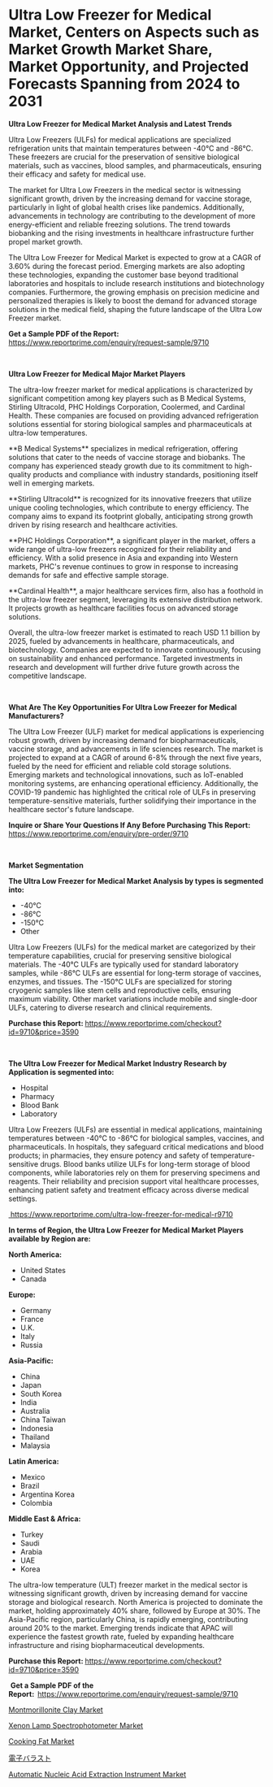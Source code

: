 <p><h1>Ultra Low Freezer for Medical Market, Centers on Aspects such as Market Growth Market Share, Market Opportunity, and Projected Forecasts Spanning from 2024 to 2031</h1></p><p><strong>Ultra Low Freezer for Medical Market Analysis and Latest Trends</strong></p>
<p><p>Ultra Low Freezers (ULFs) for medical applications are specialized refrigeration units that maintain temperatures between -40°C and -86°C. These freezers are crucial for the preservation of sensitive biological materials, such as vaccines, blood samples, and pharmaceuticals, ensuring their efficacy and safety for medical use.</p><p>The market for Ultra Low Freezers in the medical sector is witnessing significant growth, driven by the increasing demand for vaccine storage, particularly in light of global health crises like pandemics. Additionally, advancements in technology are contributing to the development of more energy-efficient and reliable freezing solutions. The trend towards biobanking and the rising investments in healthcare infrastructure further propel market growth.</p><p>The Ultra Low Freezer for Medical Market is expected to grow at a CAGR of 3.60% during the forecast period. Emerging markets are also adopting these technologies, expanding the customer base beyond traditional laboratories and hospitals to include research institutions and biotechnology companies. Furthermore, the growing emphasis on precision medicine and personalized therapies is likely to boost the demand for advanced storage solutions in the medical field, shaping the future landscape of the Ultra Low Freezer market.</p></p>
<p><strong>Get a Sample PDF of the Report:&nbsp;</strong> <a href="https://www.reportprime.com/enquiry/request-sample/9710">https://www.reportprime.com/enquiry/request-sample/9710</a></p>
<p>&nbsp;</p>
<p><strong>Ultra Low Freezer for Medical Major Market Players</strong></p>
<p><p>The ultra-low freezer market for medical applications is characterized by significant competition among key players such as B Medical Systems, Stirling Ultracold, PHC Holdings Corporation, Coolermed, and Cardinal Health. These companies are focused on providing advanced refrigeration solutions essential for storing biological samples and pharmaceuticals at ultra-low temperatures.</p><p>**B Medical Systems** specializes in medical refrigeration, offering solutions that cater to the needs of vaccine storage and biobanks. The company has experienced steady growth due to its commitment to high-quality products and compliance with industry standards, positioning itself well in emerging markets.</p><p>**Stirling Ultracold** is recognized for its innovative freezers that utilize unique cooling technologies, which contribute to energy efficiency. The company aims to expand its footprint globally, anticipating strong growth driven by rising research and healthcare activities.</p><p>**PHC Holdings Corporation**, a significant player in the market, offers a wide range of ultra-low freezers recognized for their reliability and efficiency. With a solid presence in Asia and expanding into Western markets, PHC's revenue continues to grow in response to increasing demands for safe and effective sample storage.</p><p>**Cardinal Health**, a major healthcare services firm, also has a foothold in the ultra-low freezer segment, leveraging its extensive distribution network. It projects growth as healthcare facilities focus on advanced storage solutions.</p><p>Overall, the ultra-low freezer market is estimated to reach USD 1.1 billion by 2025, fueled by advancements in healthcare, pharmaceuticals, and biotechnology. Companies are expected to innovate continuously, focusing on sustainability and enhanced performance. Targeted investments in research and development will further drive future growth across the competitive landscape.</p></p>
<p>&nbsp;</p>
<p><strong>What Are The Key Opportunities For Ultra Low Freezer for Medical Manufacturers?</strong></p>
<p><p>The Ultra Low Freezer (ULF) market for medical applications is experiencing robust growth, driven by increasing demand for biopharmaceuticals, vaccine storage, and advancements in life sciences research. The market is projected to expand at a CAGR of around 6-8% through the next five years, fueled by the need for efficient and reliable cold storage solutions. Emerging markets and technological innovations, such as IoT-enabled monitoring systems, are enhancing operational efficiency. Additionally, the COVID-19 pandemic has highlighted the critical role of ULFs in preserving temperature-sensitive materials, further solidifying their importance in the healthcare sector's future landscape.</p></p>
<p><strong>Inquire or Share Your Questions If Any Before Purchasing This Report:</strong> <a href="https://www.reportprime.com/enquiry/pre-order/9710">https://www.reportprime.com/enquiry/pre-order/9710</a></p>
<p>&nbsp;</p>
<p><strong>Market Segmentation</strong></p>
<p><strong>The Ultra Low Freezer for Medical Market Analysis by types is segmented into:</strong></p>
<p><ul><li>-40°C</li><li>-86°C</li><li>-150°C</li><li>Other</li></ul></p>
<p><p>Ultra Low Freezers (ULFs) for the medical market are categorized by their temperature capabilities, crucial for preserving sensitive biological materials. The -40°C ULFs are typically used for standard laboratory samples, while -86°C ULFs are essential for long-term storage of vaccines, enzymes, and tissues. The -150°C ULFs are specialized for storing cryogenic samples like stem cells and reproductive cells, ensuring maximum viability. Other market variations include mobile and single-door ULFs, catering to diverse research and clinical requirements.</p></p>
<p><strong>Purchase this Report:&nbsp;</strong><a href="https://www.reportprime.com/checkout?id=9710&price=3590">https://www.reportprime.com/checkout?id=9710&price=3590</a></p>
<p>&nbsp;</p>
<p><strong>The Ultra Low Freezer for Medical Market Industry Research by Application is segmented into:</strong></p>
<p><ul><li>Hospital</li><li>Pharmacy</li><li>Blood Bank</li><li>Laboratory</li></ul></p>
<p><p>Ultra Low Freezers (ULFs) are essential in medical applications, maintaining temperatures between -40°C to -86°C for biological samples, vaccines, and pharmaceuticals. In hospitals, they safeguard critical medications and blood products; in pharmacies, they ensure potency and safety of temperature-sensitive drugs. Blood banks utilize ULFs for long-term storage of blood components, while laboratories rely on them for preserving specimens and reagents. Their reliability and precision support vital healthcare processes, enhancing patient safety and treatment efficacy across diverse medical settings.</p></p>
<p><a href="https://www.reportprime.com/ultra-low-freezer-for-medical-r9710">&nbsp;https://www.reportprime.com/ultra-low-freezer-for-medical-r9710</a></p>
<p><strong>In terms of Region, the Ultra Low Freezer for Medical Market Players available by Region are:</strong></p>
<p>
    <p> <strong> North America: </strong>
        <ul>
            <li>United States</li>
            <li>Canada</li>
        </ul>
        </p> 
    <p> <strong> Europe: </strong>
        <ul>
            <li>Germany</li>
            <li>France</li>
            <li>U.K.</li>
            <li>Italy</li>
            <li>Russia</li>
        </ul>
        </p> 
    <p> <strong> Asia-Pacific: </strong>
        <ul>
            <li>China</li>
            <li>Japan</li>
            <li>South Korea</li>
            <li>India</li>
            <li>Australia</li>
            <li>China Taiwan</li>
            <li>Indonesia</li>
            <li>Thailand</li>
            <li>Malaysia</li>
        </ul>
        </p> 
    <p> <strong> Latin America: </strong>
        <ul>
            <li>Mexico</li>
            <li>Brazil</li>
            <li>Argentina Korea</li>
            <li>Colombia</li>
        </ul>
        </p> 
    <p> <strong> Middle East & Africa: </strong>
        <ul>
            <li>Turkey</li>
            <li>Saudi</li>
            <li>Arabia</li>
            <li>UAE</li>
            <li>Korea</li>
        </ul>
    </p>
    </p>
<p><p>The ultra-low temperature (ULT) freezer market in the medical sector is witnessing significant growth, driven by increasing demand for vaccine storage and biological research. North America is projected to dominate the market, holding approximately 40% share, followed by Europe at 30%. The Asia-Pacific region, particularly China, is rapidly emerging, contributing around 20% to the market. Emerging trends indicate that APAC will experience the fastest growth rate, fueled by expanding healthcare infrastructure and rising biopharmaceutical developments.</p></p>
<p><strong>Purchase this Report: </strong><a href="https://www.reportprime.com/checkout?id=9710&price=3590">https://www.reportprime.com/checkout?id=9710&price=3590</a></p>
<p>&nbsp;<strong>Get a Sample PDF of the Report:&nbsp;&nbsp;</strong><a href="https://www.reportprime.com/enquiry/request-sample/9710">https://www.reportprime.com/enquiry/request-sample/9710</a></p>
<p><strong></strong></p>
<p><p><a href="https://issuu.com/reportprime-2/docs/montmorillonite-clay-market-size-20_295e65ec65993a">Montmorillonite Clay Market</a></p><p><a href="https://www.linkedin.com/pulse/xenon-lamp-spectrophotometer-market-size-share-analysis-growth-cwhcf?trackingId=yXWei69wQVa0ZYDWcykZ5w%3D%3D">Xenon Lamp Spectrophotometer Market</a></p><p><a href="https://medium.com/@zayunoz657456/this-cooking-fat-market-research-report-evaluates-the-key-market-trends-drivers-and-affecting-194a75d15f40">Cooking Fat Market</a></p><p><a href="https://medium.com/@reyeshowell655/electronic-ballast-market-%E3%81%AE%E3%82%B0%E3%83%AD%E3%83%BC%E3%83%90%E3%83%AB%E5%B8%82%E5%A0%B4%E6%A6%82%E8%A6%81%E3%81%AF-%E4%B8%96%E7%95%8C%E3%81%8A%E3%82%88%E3%81%B3%E4%B8%BB%E8%A6%81%E5%B8%82%E5%A0%B4%E3%81%AB%E3%81%8A%E3%81%91%E3%82%8B%E6%A5%AD%E7%95%8C%E3%81%AB%E5%BD%B1%E9%9F%BF%E3%82%92%E4%B8%8E%E3%81%88%E3%82%8B%E4%B8%BB%E8%A6%81%E3%81%AA%E3%83%88%E3%83%AC%E3%83%B3%E3%83%89%E3%81%AB%E3%81%A4%E3%81%84%E3%81%A6-%E7%8B%AC%E8%87%AA%E3%81%AE%E8%A6%96%E7%82%B9%E3%82%92%E6%8F%90%E4%BE%9B%E3%81%97%E3%81%BE%E3%81%99-95e06b03de4d">電子バラスト</a></p><p><a href="https://github.com/kathiestrine5ty/Market-Research-Report-List-1/blob/main/automatic-nucleic-acid-extraction-instrument-market.md">Automatic Nucleic Acid Extraction Instrument Market</a></p></p>